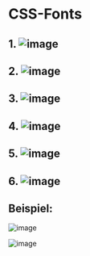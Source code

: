 # CSS-Fonts


## 1. ![image](https://user-images.githubusercontent.com/63674539/183265354-9a50ab23-b840-422a-8d67-0b7eaf1b36ce.png)


## 2. ![image](https://user-images.githubusercontent.com/63674539/183265382-8f5eea5d-ff4d-474e-9182-2192f4f49b4f.png)


## 3. ![image](https://user-images.githubusercontent.com/63674539/183265385-817d28fd-7948-458e-b75a-19e84e1145c6.png)


## 4. ![image](https://user-images.githubusercontent.com/63674539/183265390-920f8ab1-422c-4eb0-8b3e-df2e53a871f2.png)


## 5. ![image](https://user-images.githubusercontent.com/63674539/183265394-17af33dc-a979-4866-a43b-c7fe0d81a94b.png)


## 6. ![image](https://user-images.githubusercontent.com/63674539/183265400-6a54f871-78a4-41f2-b522-28083cad5423.png)



## Beispiel:

![image](https://user-images.githubusercontent.com/63674539/183265364-adf03a0c-3373-406a-b9b2-6fa1a7419d67.png)

![image](https://user-images.githubusercontent.com/63674539/183265345-39f46c0c-9acd-4221-a4fc-764fadc3dc11.png)
